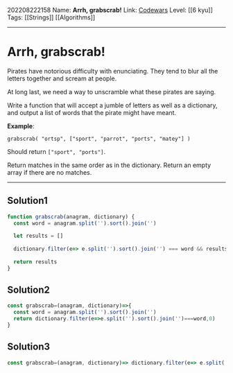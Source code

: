 202208222158
Name: **Arrh, grabscrab!**
Link: [Codewars](https://www.codewars.com/kata/52b305bec65ea40fe90007a7)
Level:  [[6 kyu]]
Tags: [[Strings]] [[Algorithms]]

---

# Arrh, grabscrab!

Pirates have notorious difficulty with enunciating. They tend to blur all the letters together and scream at people.

At long last, we need a way to unscramble what these pirates are saying.

Write a function that will accept a jumble of letters as well as a dictionary, and output a list of words that the pirate might have meant.

**Example**:

```
grabscrab( "ortsp", ["sport", "parrot", "ports", "matey"] )
```

Should return `["sport", "ports"]`.

Return matches in the same order as in the dictionary. Return an empty array if there are no matches.


---

## Solution1

``` javascript
function grabscrab(anagram, dictionary) {
  const word = anagram.split('').sort().join('')
  
  let results = []
  
  dictionary.filter(e=> e.split('').sort().join('') === word && results.push(e),0)
  
  return results
}
```

## Solution2

``` javascript
const grabscrab=(anagram, dictionary)=>{
  const word = anagram.split('').sort().join('')
  return dictionary.filter(e=>e.split('').sort().join('')===word,0)
}
```

## Solution3

``` javascript
const grabscrab=(anagram, dictionary)=> dictionary.filter(e=> e.split('').sort().join('') === anagram.split('').sort().join(''),0)
```
